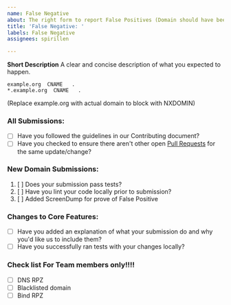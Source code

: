 ```yaml
---
name: False Negative
about: The right form to report False Positives (Domain should have been blocked)
title: 'False Negative: '
labels: False Negative
assignees: spirillen

---
```


**Short Description**
A clear and concise description of what you expected to happen.

```
example.org  CNAME   .
*.example.org  CNAME   .
```
(Replace example.org with actual domain to block with NXDOMIN)


### All Submissions:

* [ ] Have you followed the guidelines in our Contributing document?
* [ ] Have you checked to ensure there aren't other open [Pull Requests](../../pulls) for the same update/change?

<!-- You can erase any parts of this template not applicable to your Pull Request. -->

### New Domain Submissions:

1. [ ] Does your submission pass tests?
1. [ ] Have you lint your code locally prior to submission?
1. [ ] Added ScreenDump for prove of False Positive

### Changes to Core Features:

* [ ] Have you added an explanation of what your submission do and why you'd like us to include them?
* [ ] Have you successfully ran tests with your changes locally?

### Check list For Team members only!!!!
* [ ] DNS RPZ
* [ ] Blacklisted domain
* [ ] Bind RPZ
